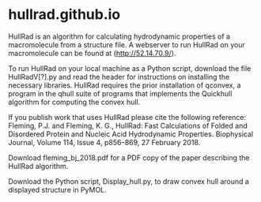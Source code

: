 # hullrad.github.io
HullRad is an algorithm for calculating hydrodynamic properties of a macromolecule from a structure file.
A webserver to run HullRad on your macromolecule can be found at (http://52.14.70.9/).

To run HullRad on your local machine as a Python script, download the file HullRadV[?].py and read the header for instructions on installing the necessary libraries. HullRad requires the prior installation of qconvex, a program in the qhull suite of programs that implements the Quickhull algorithm for computing the convex hull. 

If you publish work that uses HullRad please cite the following reference: Fleming, P.J. and Fleming, K. G., HullRad: Fast Calculations of Folded and Disordered Protein and Nucleic Acid Hydrodynamic Properties. Biophysical Journal, Volume 114, Issue 4, p856–869, 27 February 2018. 

Download fleming_bj_2018.pdf for a PDF copy of the paper describing the HullRad algorithm.

Download the Python script, Display_hull.py, to draw convex hull around a displayed structure in PyMOL.
